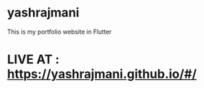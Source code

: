 # yashrajmani
 This is my portfolio website in Flutter

# LIVE AT : https://yashrajmani.github.io/#/
